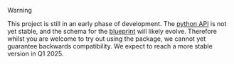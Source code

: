 > [!Warning] 
> This project is still in an early phase of development. 
> The [python API](https://c-star.readthedocs.io/en/latest/api.html) is not yet stable, and the schema for the [blueprint](https://c-star.readthedocs.io/en/latest/terminology.html#term-blueprint) will likely evolve. 
> Therefore whilst you are welcome to try out using the package, we cannot yet guarantee backwards compatibility. 
> We expect to reach a more stable version in Q1 2025.